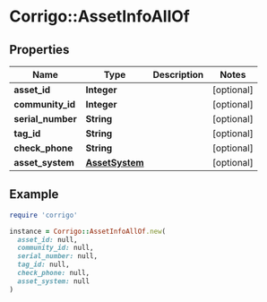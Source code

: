 # Corrigo::AssetInfoAllOf

## Properties

| Name | Type | Description | Notes |
| ---- | ---- | ----------- | ----- |
| **asset_id** | **Integer** |  | [optional] |
| **community_id** | **Integer** |  | [optional] |
| **serial_number** | **String** |  | [optional] |
| **tag_id** | **String** |  | [optional] |
| **check_phone** | **String** |  | [optional] |
| **asset_system** | [**AssetSystem**](AssetSystem.md) |  | [optional] |

## Example

```ruby
require 'corrigo'

instance = Corrigo::AssetInfoAllOf.new(
  asset_id: null,
  community_id: null,
  serial_number: null,
  tag_id: null,
  check_phone: null,
  asset_system: null
)
```

